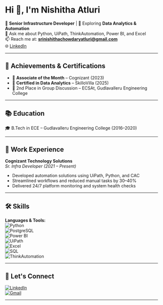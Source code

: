 # Hi 👋, I'm Nishitha Atluri

🎯 **Senior Infrastructure Developer** | 🌱 Exploring **Data Analytics & Automation**  
💬 Ask me about Python, UiPath, ThinkAutomation, Power BI, and Excel  
📫 Reach me at: **srinishithachowdaryatluri@gmail.com**  
🌐 [LinkedIn](https://www.linkedin.com/in/srinishithaatluri)

---

## 🏅 Achievements & Certifications

- 🥇 **Associate of the Month** – Cognizant (2023)  
- 📜 **Certified in Data Analytics** – SkilloVilla (2025)  
- 🥈 2nd Place in Group Discussion – ECSAt, Gudlavalleru Engineering College  

---

## 📚 Education

🎓 B.Tech in ECE – Gudlavalleru Engineering College (2016–2020)

---

## 💼 Work Experience

**Cognizant Technology Solutions**  
*Sr. Infra Developer (2021 – Present)*  
- Developed automation solutions using UiPath, Python, and CAC  
- Streamlined workflows and reduced manual tasks by 30–40%  
- Delivered 24/7 platform monitoring and system health checks

---

## 🛠️ Skills

**Languages & Tools:**  
![Python](https://img.shields.io/badge/-Python-3776AB?logo=python&logoColor=white&style=flat)  
![PostgreSQL](https://img.shields.io/badge/-PostgreSQL-336791?logo=postgresql&logoColor=white&style=flat)  
![Power BI](https://img.shields.io/badge/-PowerBI-F2C811?logo=powerbi&logoColor=black&style=flat)  
![UiPath](https://img.shields.io/badge/-UiPath-FF6600?logo=uipath&logoColor=white&style=flat)  
![Excel](https://img.shields.io/badge/-Excel-217346?logo=microsoft-excel&logoColor=white&style=flat)  
![SQL](https://img.shields.io/badge/-SQL-4479A1?logo=postgresql&logoColor=white&style=flat)  
![ThinkAutomation](https://img.shields.io/badge/-ThinkAutomation-blueviolet?style=flat)  

---

## 🔗 Let's Connect

[![LinkedIn](https://img.shields.io/badge/-LinkedIn-0077B5?logo=linkedin&logoColor=white&style=flat-square)](https://www.linkedin.com/in/srinishithaatluri)  
[![Gmail](https://img.shields.io/badge/-Email-D14836?logo=gmail&logoColor=white&style=flat-square)](mailto:srinishithachowdaryatluri@gmail.com)

---
